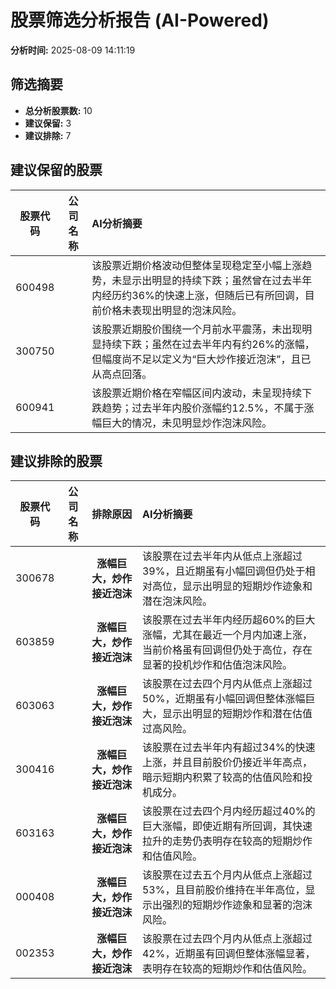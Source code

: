 # 股票筛选分析报告 (AI-Powered)

**分析时间:** 2025-08-09 14:11:19

## 筛选摘要

- **总分析股票数:** 10
- **建议保留:** 3
- **建议排除:** 7

## 建议保留的股票

| 股票代码 | 公司名称 | AI分析摘要 |
|:---:|:---:|:---|
| 600498 |  | 该股票近期价格波动但整体呈现稳定至小幅上涨趋势，未显示出明显的持续下跌；虽然曾在过去半年内经历约36%的快速上涨，但随后已有所回调，目前价格未表现出明显的泡沫风险。 |
| 300750 |  | 该股票近期股价围绕一个月前水平震荡，未出现明显持续下跌；虽然在过去半年内有约26%的涨幅，但幅度尚不足以定义为“巨大炒作接近泡沫”，且已从高点回落。 |
| 600941 |  | 该股票近期价格在窄幅区间内波动，未呈现持续下跌趋势；过去半年内股价涨幅约12.5%，不属于涨幅巨大的情况，未见明显炒作泡沫风险。 |

## 建议排除的股票

| 股票代码 | 公司名称 | 排除原因 | AI分析摘要 |
|:---:|:---:|:---:|:---|
| 300678 |  | **涨幅巨大，炒作接近泡沫** | 该股票在过去半年内从低点上涨超过39%，且近期虽有小幅回调但仍处于相对高位，显示出明显的短期炒作迹象和潜在泡沫风险。 |
| 603859 |  | **涨幅巨大，炒作接近泡沫** | 该股票在过去半年内经历超60%的巨大涨幅，尤其在最近一个月内加速上涨，当前价格虽有回调但仍处于高位，存在显著的投机炒作和估值泡沫风险。 |
| 603063 |  | **涨幅巨大，炒作接近泡沫** | 该股票在过去四个月内从低点上涨超过50%，近期虽有小幅回调但整体涨幅巨大，显示出明显的短期炒作和潜在估值过高风险。 |
| 300416 |  | **涨幅巨大，炒作接近泡沫** | 该股票在过去半年内有超过34%的快速上涨，并且目前股价仍接近半年高点，暗示短期内积累了较高的估值风险和投机成分。 |
| 603163 |  | **涨幅巨大，炒作接近泡沫** | 该股票在过去四个月内经历超过40%的巨大涨幅，即使近期有所回调，其快速拉升的走势仍表明存在较高的短期炒作和估值风险。 |
| 000408 |  | **涨幅巨大，炒作接近泡沫** | 该股票在过去五个月内从低点上涨超过53%，且目前股价维持在半年高位，显示出强烈的短期炒作迹象和显著的泡沫风险。 |
| 002353 |  | **涨幅巨大，炒作接近泡沫** | 该股票在过去四个月内从低点上涨超过42%，近期虽有回调但整体涨幅显著，表明存在较高的短期炒作和估值风险。 |
